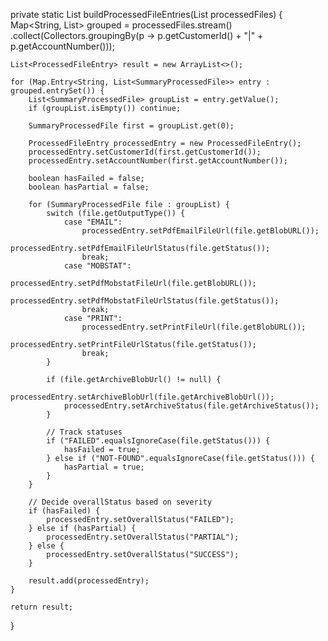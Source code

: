 private static List<ProcessedFileEntry> buildProcessedFileEntries(List<SummaryProcessedFile> processedFiles) {
    Map<String, List<SummaryProcessedFile>> grouped = processedFiles.stream()
            .collect(Collectors.groupingBy(p -> p.getCustomerId() + "|" + p.getAccountNumber()));

    List<ProcessedFileEntry> result = new ArrayList<>();

    for (Map.Entry<String, List<SummaryProcessedFile>> entry : grouped.entrySet()) {
        List<SummaryProcessedFile> groupList = entry.getValue();
        if (groupList.isEmpty()) continue;

        SummaryProcessedFile first = groupList.get(0);

        ProcessedFileEntry processedEntry = new ProcessedFileEntry();
        processedEntry.setCustomerId(first.getCustomerId());
        processedEntry.setAccountNumber(first.getAccountNumber());

        boolean hasFailed = false;
        boolean hasPartial = false;

        for (SummaryProcessedFile file : groupList) {
            switch (file.getOutputType()) {
                case "EMAIL":
                    processedEntry.setPdfEmailFileUrl(file.getBlobURL());
                    processedEntry.setPdfEmailFileUrlStatus(file.getStatus());
                    break;
                case "MOBSTAT":
                    processedEntry.setPdfMobstatFileUrl(file.getBlobURL());
                    processedEntry.setPdfMobstatFileUrlStatus(file.getStatus());
                    break;
                case "PRINT":
                    processedEntry.setPrintFileUrl(file.getBlobURL());
                    processedEntry.setPrintFileUrlStatus(file.getStatus());
                    break;
            }

            if (file.getArchiveBlobUrl() != null) {
                processedEntry.setArchiveBlobUrl(file.getArchiveBlobUrl());
                processedEntry.setArchiveStatus(file.getArchiveStatus());
            }

            // Track statuses
            if ("FAILED".equalsIgnoreCase(file.getStatus())) {
                hasFailed = true;
            } else if ("NOT-FOUND".equalsIgnoreCase(file.getStatus())) {
                hasPartial = true;
            }
        }

        // Decide overallStatus based on severity
        if (hasFailed) {
            processedEntry.setOverallStatus("FAILED");
        } else if (hasPartial) {
            processedEntry.setOverallStatus("PARTIAL");
        } else {
            processedEntry.setOverallStatus("SUCCESS");
        }

        result.add(processedEntry);
    }

    return result;
}
